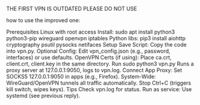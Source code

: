 THE FIRST VPN IS OUTDATED PLEASE DO NOT USE

how to use the improved one:

Prerequisites
Linux with root access
Install: sudo apt install python3 python3-pip wireguard openvpn iptables
Python libs: pip3 install aiohttp cryptography psutil pysocks netifaces
Setup
Save Script: Copy the code into vpn.py.
Optional Config: Edit vpn_config.json (e.g., password, interfaces) or use defaults.
OpenVPN Certs (if using): Place ca.crt, client.crt, client.key in the same directory.
Run
sudo python3 vpn.py
Runs a proxy server at 127.0.0.1:9050, logs to vpn.log.
Connect
App Proxy: Set SOCKS5 127.0.0.1:9050 in apps (e.g., Firefox).
System-Wide: WireGuard/OpenVPN tunnels all traffic automatically.
Stop
Ctrl+C (triggers kill switch, wipes keys).
Tips
Check vpn.log for status.
Run as service: Use systemd (see previous reply).

